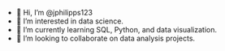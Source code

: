 - 👋 Hi, I’m @jphilipps123
- 👀 I’m interested in data science.
- 🌱 I’m currently learning SQL, Python, and data visualization. 
- 💞️ I’m looking to collaborate on data analysis projects. 

<!---
jphilipps123/jphilipps123 is a ✨ special ✨ repository because its `README.md` (this file) appears on your GitHub profile.
You can click the Preview link to take a look at your changes.
--->
